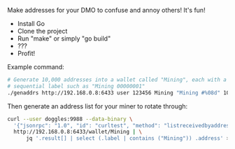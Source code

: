 Make addresses for your DMO to confuse and annoy others! It's fun!

- Install Go
- Clone the project
- Run "make" or simply "go build"
- ???
- Profit!

Example command:

```bash
# Generate 10,000 addresses into a wallet called "Mining", each with a
# sequential label such as "Mining 00000001"
./genaddrs http://192.168.0.8:6433 user 123456 Mining "Mining #%08d" 10000
```

Then generate an address list for your miner to rotate through:

```bash
curl --user doggles:9988 --data-binary \
  '{"jsonrpc": "1.0", "id": "curltest", "method": "listreceivedbyaddress", "params": [0, true]}' -H 'content-type: text/plain;' \
  http://192.168.0.8:6433/wallet/Mining | \
      jq '.result[] | select (.label | contains ("Mining")) .address' >> addrs.txt
```
